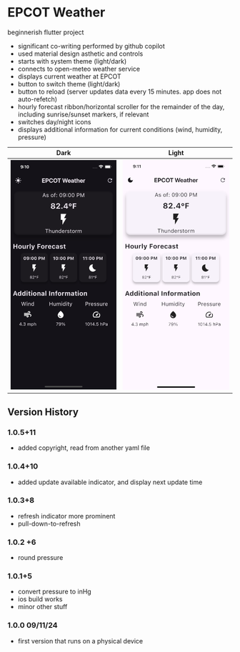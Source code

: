# EPCOT Weather

beginnerish flutter project

* significant co-writing performed by github copilot
* used material design asthetic and controls
* starts with system theme (light/dark)
* connects to open-meteo weather service
* displays current weather at EPCOT
* button to switch theme (light/dark)
* button to reload (server updates data every 15 minutes. app does not auto-refetch)
* hourly forecast ribbon/horizontal scroller for the remainder of the day, including sunrise/sunset markers, if relevant
* switches day/night icons
* displays additional information for current conditions (wind, humidity, pressure)

Dark | Light
-- | --
<img src="https://github.com/macMikey/flutter-epcot-weather/blob/main/screenshots/darkmode.png" /> | <img src="https://github.com/macMikey/flutter-epcot-weather/blob/main/screenshots/lightmode.png" />



## Version History

### 1.0.5+11

* added copyright, read from another yaml file

  

### 1.0.4+10

* added update available indicator, and display next update time



### 1.0.3+8

* refresh indicator more prominent
* pull-down-to-refresh 



### 1.0.2 +6

* round pressure



### 1.0.1+5

* convert pressure to inHg
* ios build works
* minor other stuff



### 1.0.0 09/11/24

* first version that runs on a physical device
